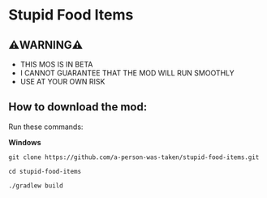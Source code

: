 # Stupid Food Items
## ⚠️WARNING⚠️
 - THIS MOS IS IN BETA
 - I CANNOT GUARANTEE THAT THE MOD WILL RUN SMOOTHLY
 - USE AT YOUR OWN RISK

## How to download the mod:
Run these commands:

**Windows**

`git clone https://github.com/a-person-was-taken/stupid-food-items.git`

`cd stupid-food-items`

`./gradlew build`
